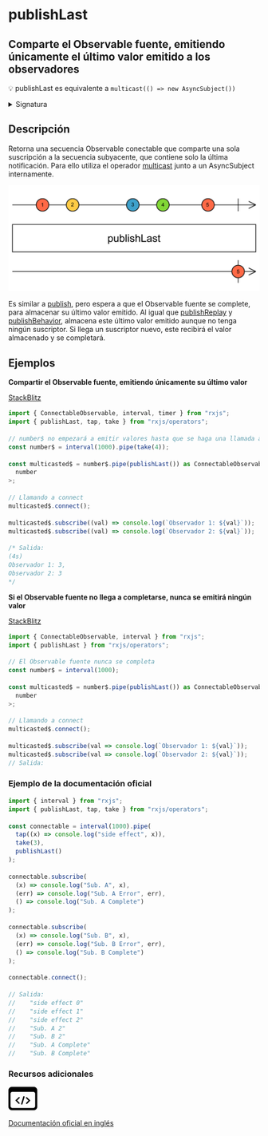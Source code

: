 # publishLast

## Comparte el Observable fuente, emitiendo únicamente el último valor emitido a los observadores

💡 publishLast es equivalente a `multicast(() => new AsyncSubject())`

<details>

<summary>Signatura</summary>

#### Firma

`publishLast<T>(): UnaryFunction<Observable<T>, ConnectableObservable<T>>`

#### Parámetros

No recibe ningún parámetro.

### Retorna

`UnaryFunction<Observable<T>, ConnectableObservable<T>>`: Una secuencia observable que contiene los elementos de una secuencia producida al multidifundir la secuencia fuente.

</details>

## Descripción

Retorna una secuencia Observable conectable que comparte una sola suscripción a la secuencia subyacente, que contiene solo la última notificación. Para ello utiliza el operador [multicast](../../../operators/multicasting/multicast/) junto a un AsyncSubject internamente.

![Diagrama de canicas del operador publishLast](assets/images/marble-diagrams/multicasting/publishLast.png)

Es similar a [publish](../../../operators/multicasting/publish/), pero espera a que el Observable fuente se complete, para almacenar su último valor emitido. Al igual que [publishReplay](../../../operators/multicasting/publishReplay/) y [publishBehavior](../../../operators/multicasting/publishBehavior/), almacena este último valor emitido aunque no tenga ningún suscriptor. Si llega un suscriptor nuevo, este recibirá el valor almacenado y se completará.

## Ejemplos

**Compartir el Observable fuente, emitiendo únicamente su último valor**

[StackBlitz](https://stackblitz.com/edit/docu-rxjs-publishlast?file=index.html)

```typescript
import { ConnectableObservable, interval, timer } from "rxjs";
import { publishLast, tap, take } from "rxjs/operators";

// number$ no empezará a emitir valores hasta que se haga una llamada a connect
const number$ = interval(1000).pipe(take(4));

const multicasted$ = number$.pipe(publishLast()) as ConnectableObservable<
  number
>;

// Llamando a connect
multicasted$.connect();

multicasted$.subscribe((val) => console.log(`Observador 1: ${val}`));
multicasted$.subscribe((val) => console.log(`Observador 2: ${val}`));

/* Salida:
(4s)
Observador 1: 3,
Observador 2: 3
*/
```

**Si el Observable fuente no llega a completarse, nunca se emitirá ningún valor**

[StackBlitz](https://stackblitz.com/edit/docu-rxjs-publishlast-2?file=index.ts)

```javascript
import { ConnectableObservable, interval } from "rxjs";
import { publishLast } from "rxjs/operators";

// El Observable fuente nunca se completa
const number$ = interval(1000);

const multicasted$ = number$.pipe(publishLast()) as ConnectableObservable<
  number
>;

// Llamando a connect
multicasted$.connect();

multicasted$.subscribe(val => console.log(`Observador 1: ${val}`));
multicasted$.subscribe(val => console.log(`Observador 2: ${val}`));
// Salida:
```

### Ejemplo de la documentación oficial

```javascript
import { interval } from "rxjs";
import { publishLast, tap, take } from "rxjs/operators";

const connectable = interval(1000).pipe(
  tap((x) => console.log("side effect", x)),
  take(3),
  publishLast()
);

connectable.subscribe(
  (x) => console.log("Sub. A", x),
  (err) => console.log("Sub. A Error", err),
  () => console.log("Sub. A Complete")
);

connectable.subscribe(
  (x) => console.log("Sub. B", x),
  (err) => console.log("Sub. B Error", err),
  () => console.log("Sub. B Complete")
);

connectable.connect();

// Salida:
//    "side effect 0"
//    "side effect 1"
//    "side effect 2"
//    "Sub. A 2"
//    "Sub. B 2"
//    "Sub. A Complete"
//    "Sub. B Complete"
```

### Recursos adicionales

[![Source code](assets/icons/source-code.png)](https://github.com/ReactiveX/rxjs/blob/master/src/internal/operators/publishLast.ts)

[Documentación oficial en inglés](https://rxjs.dev/api/operators/publishLast)
